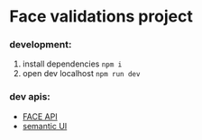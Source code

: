 # Face validations project

### development:

1. install dependencies `npm i`
2. open dev localhost `npm run dev`

### dev apis:

-   [FACE API](https://github.com/justadudewhohacks/face-api.js)
-   [semantic UI](https://react.semantic-ui.com/collections/menu/#types-attached)

